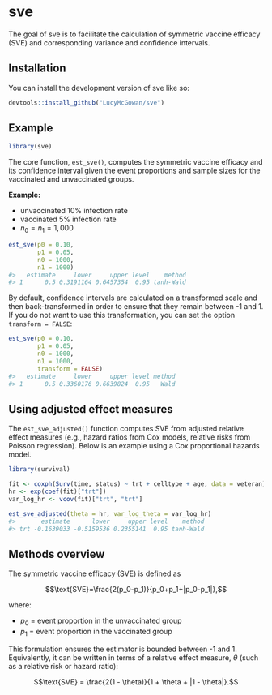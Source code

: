 
<!-- README.md is generated from README.Rmd. Please edit that file -->

# sve

The goal of sve is to facilitate the calculation of symmetric vaccine
efficacy (SVE) and corresponding variance and confidence intervals.

## Installation

You can install the development version of sve like so:

``` r
devtools::install_github("LucyMcGowan/sve")
```

## Example

``` r
library(sve)
```

The core function, `est_sve()`, computes the symmetric vaccine efficacy
and its confidence interval given the event proportions and sample sizes
for the vaccinated and unvaccinated groups.

**Example:**

- unvaccinated 10% infection rate  
- vaccinated 5% infection rate  
- $n_0=n_1=1,000$

``` r
est_sve(p0 = 0.10, 
        p1 = 0.05, 
        n0 = 1000, 
        n1 = 1000)
#>   estimate     lower     upper level    method
#> 1      0.5 0.3191164 0.6457354  0.95 tanh-Wald
```

By default, confidence intervals are calculated on a transformed scale
and then back-transformed in order to ensure that they remain between -1
and 1. If you do not want to use this transformation, you can set the
option `transform = FALSE`:

``` r
est_sve(p0 = 0.10, 
        p1 = 0.05, 
        n0 = 1000, 
        n1 = 1000,
        transform = FALSE)
#>   estimate     lower     upper level method
#> 1      0.5 0.3360176 0.6639824  0.95   Wald
```

## Using adjusted effect measures

The `est_sve_adjusted()` function computes SVE from adjusted relative
effect measures (e.g., hazard ratios from Cox models, relative risks
from Poisson regression). Below is an example using a Cox proportional
hazards model.

``` r
library(survival)

fit <- coxph(Surv(time, status) ~ trt + celltype + age, data = veteran)
hr <- exp(coef(fit)["trt"])
var_log_hr <- vcov(fit)["trt", "trt"]

est_sve_adjusted(theta = hr, var_log_theta = var_log_hr)
#>       estimate      lower     upper level    method
#> trt -0.1639033 -0.5159536 0.2355141  0.95 tanh-Wald
```

## Methods overview

The symmetric vaccine efficacy (SVE) is defined as

$$\text{SVE}=\frac{2(p_0-p_1)}{p_0+p_1+|p_0-p_1|},$$

where:

- $p_0$ = event proportion in the unvaccinated group  
- $p_1$ = event proportion in the vaccinated group

This formulation ensures the estimator is bounded between -1 and 1.
Equivalently, it can be written in terms of a relative effect measure,
$\theta$ (such as a relative risk or hazard ratio):

$$\text{SVE} = \frac{2(1 - \theta)}{1 + \theta + |1 - \theta|}.$$
